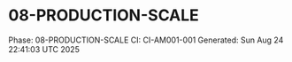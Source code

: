 # 08-PRODUCTION-SCALE
Phase: 08-PRODUCTION-SCALE
CI: CI-AM001-001
Generated: Sun Aug 24 22:41:03 UTC 2025
